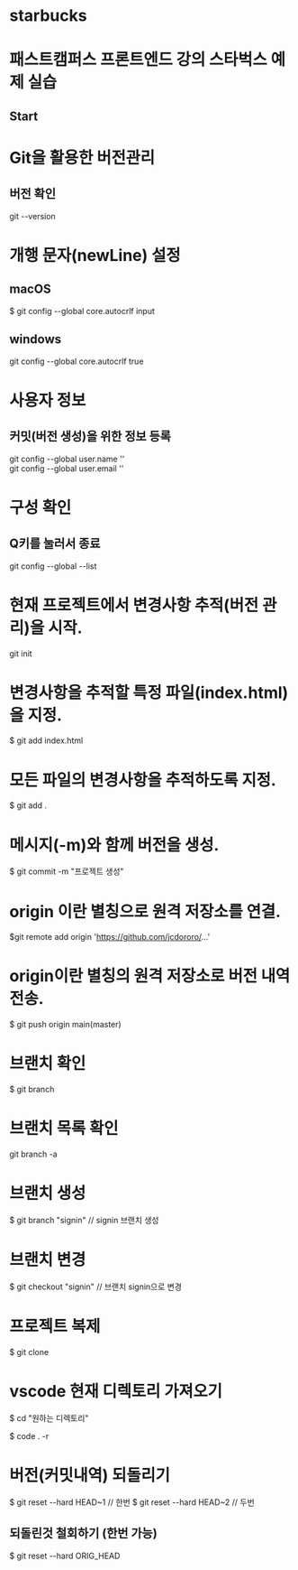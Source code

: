 # starbucks
# 패스트캠퍼스 프론트엔드 강의 스타벅스 예제 실습

## Start
# Git을 활용한 버전관리

## 버전 확인
git --version 



# 개행 문자(newLine) 설정
## macOS
$ git config --global core.autocrlf input  

## windows
git config --global core.autocrlf true  

# 사용자 정보
## 커밋(버전 생성)을 위한 정보 등록
git config --global user.name ''  
git config --global user.email ''  

# 구성 확인
## Q키를 눌러서 종료
git config --global --list  


# 현재 프로젝트에서 변경사항 추적(버전 관리)을 시작.
git init  

# 변경사항을 추적할 특정 파일(index.html)을 지정.
$ git add index.html

# 모든 파일의 변경사항을 추적하도록 지정.
$ git add .  

# 메시지(-m)와 함께 버전을 생성.
$ git commit -m "프로젝트 생성"

# origin 이란 별칭으로 원격 저장소를 연결.
$git remote add origin 'https://github.com/jcdororo/...'

# origin이란 별칭의 원격 저장소로 버전 내역 전송.
$ git push origin main(master)

# 브랜치 확인
$ git branch

# 브랜치 목록 확인
git branch -a 

# 브랜치 생성
$ git branch "signin" // signin 브랜치 생성

# 브랜치 변경
$ git checkout "signin" // 브랜치 signin으로 변경    

# 프로젝트 복제
$ git clone 

# vscode 현재 디렉토리 가져오기
$ cd "원하는 디렉토리"  

$ code . -r

# 버전(커밋내역) 되돌리기
$ git reset --hard HEAD~1 // 한번
$ git reset --hard HEAD~2 // 두번
## 되돌린것 철회하기 (한번 가능)
$ git reset --hard ORIG_HEAD





